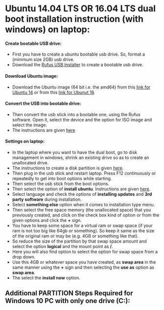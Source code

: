 # Ubuntu 14.04 LTS OR 16.04 LTS dual boot installation instruction (with windows) on laptop:

#### Create bootable USB drive:
* First you have to create a ubuntu bootable usb drive. So, format a (minimum size 2GB) usb drive.
* Download the [Rufus USB Installer](https://rufus.akeo.ie/downloads/rufus-2.12.exe) to create a bootable usb drive.

#### Download Ubuntu image:
* Download the Ubuntu image (64 bit i.e. the amd64) from this [link for Ubuntu 14](http://releases.ubuntu.com/14.04/) or from this [link for Ubunut 16](http://releases.ubuntu.com/16.04/).

#### Convert the USB into bootable drive:
* Then convert the usb stick into a bootable one, using the Rufus software. Open it, select the device and the option for ISO image and select the image.
* The instructions are given [here](https://www.ubuntu.com/download/desktop/create-a-usb-stick-on-windows)

#### Settings on laptop:
* In the laptop where you want to have the dual boot, go to disk management in windows, shrink an existing drive so as to create an unallocated drive.
* The instructions to create a disk partition is given [here](http://www.wikihow.com/Create-a-Partition).
* Then plug in the usb stick and restart laptop. Press F12 continuously or repeatedly to get into boot options while starting. 
* Then select the usb stick from the boot options.
* Then select the option of **install ubuntu**. Instructions are given [here](https://www.youtube.com/watch?v=uGdrQxA0E6g).
* Select language and check the options of **installing updates** and **3rd party software** during installation.
* Select **something else** option when it comes to installation type menu.
* Then select the free space memory (the unallocated space) that you previously created, and click on the check box kind of option or from the given options and click the **+** sign.
* You have to keep some space for a virtual ram or swap space (if your ram is not too big like 64gb or something). So keep it same as the size of the original ram or may be (e.g. 4GB or something like that).
* So reduce the size of the partition by that swap space amount and select the option **logical** and the mount point as **/**.
* Here you will also find option to select the option for swap space from a drop down.
* Use this 4GB or whatever space you have created, as **swap area** in the same manner using the **+** sign and then selecting the **use as** option as **swap area**.
* The select the **install now** option.

## Additional PARTITION Steps Required for Windows 10 PC with only one drive (C:\):

